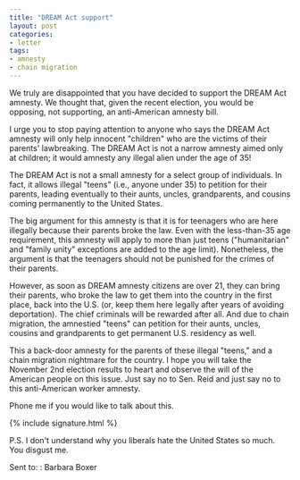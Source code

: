 ```yaml
---
title: "DREAM Act support"
layout: post
categories:
- letter
tags:
- amnesty
- chain migration
---
```


We truly are disappointed that you have decided to support the DREAM Act amnesty. We thought that, given the recent election, you would be opposing, not supporting, an anti-American amnesty bill.

I urge you to stop paying attention to anyone who says the DREAM Act amnesty will only help innocent "children" who are the victims of their parents' lawbreaking. The DREAM Act is not a narrow amnesty aimed only at children; it would amnesty any illegal alien under the age of 35!

The DREAM Act is not a small amnesty for a select group of individuals. In fact, it allows illegal "teens" (i.e., anyone under 35) to petition for their parents, leading eventually to their aunts, uncles, grandparents, and cousins coming permanently to the United States.

The big argument for this amnesty is that it is for teenagers who are here illegally because their parents broke the law. Even with the less-than-35 age requirement, this amnesty will apply to more than just teens ("humanitarian" and "family unity" exceptions are added to the age limit). Nonetheless, the argument is that the teenagers should not be punished for the crimes of their parents.

However, as soon as DREAM amnesty citizens are over 21, they can bring their parents, who broke the law to get them into the country in the first place, back into the U.S. (or, keep them here legally after years of avoiding deportation). The chief criminals will be rewarded after all. And due to chain migration, the amnestied "teens" can petition for their aunts, uncles, cousins and grandparents to get permanent U.S. residency as well.

This a back-door amnesty for the parents of these illegal "teens," and a chain migration nightmare for the country. I hope you will take the November 2nd election results to heart and observe the will of the American people on this issue. Just say no to Sen. Reid and just say no to this anti-American worker amnesty.

Phone me if you would like to talk about this.

{% include signature.html %}

P.S. I don't understand why you liberals hate the United States so much. You disgust me.

Sent to:
: Barbara Boxer
